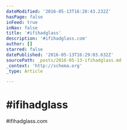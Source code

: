```yaml
---
dateModified: '2016-05-13T16:28:43.232Z'
hasPage: false
inFeed: true
inNav: false
title: '#ifihadglass'
description: '#ifihadglass.com'
author: []
starred: false
datePublished: '2016-05-13T16:29:03.632Z'
sourcePath: _posts/2016-05-13-ifihadglass.md
_context: 'http://schema.org'
_type: Article

---
```

# \#ifihadglass

\#ifihadglass.com
